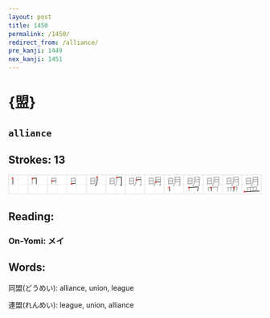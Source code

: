 ```yaml
---
layout: post
title: 1450
permalink: /1450/
redirect_from: /alliance/
pre_kanji: 1449
nex_kanji: 1451
---
```


# {盟}

## `alliance`

## Strokes: 13

<div class="stroke"><img src="../images/E79B9F.png" /></div>

## Reading:

### On-Yomi: メイ

## Words:

同盟(どうめい): alliance, union, league

連盟(れんめい): league, union, alliance
